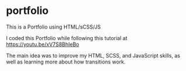 # portfolio

This is a Portfolio using HTML/sCSS/JS

I coded this Portfolio while following this tutorial at https://youtu.be/xV7S8BhIeBo

The main idea was to improve my HTML, SCSS, and JavaScript skills, as well as learning more about how transitions work.